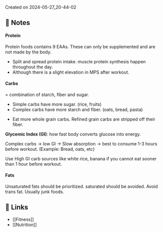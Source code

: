 Created on 2024-05-27_20-44-02

## 📔 Notes

#### Protein
Protein foods contains 9 EAAs. These can only be supplemented and are not made by the body.

- Split and spread protein intake. muscle protein synthesis happen throughout the day.
- Although there is a slight elevation in MPS after workout.
#### Carbs
= combination of starch, fiber and sugar. 
- Simple carbs have more sugar. (rice, fruits)
- Complex carbs have more starch and fiber. (oats, bread, pasta)
* Eat more whole grain carbs. Refined grain carbs are stripped off their fiber.

**Glycemic Index (GI)**: how fast body converts glucose into energy.

Complex carbs -> low GI -> Slow absorption -> best to consume 1-3 hours before workout. (Example: Bread, oats, etc)

Use High GI carb sources like white rice, banana if you cannot eat sooner than 1 hour before workout.
#### Fats
Unsaturated fats should be prioritized. saturated should be avoided.
Avoid trans fat. Usually junk foods. 

## 🔗 Links

- [[Fitness]]
- [[Nutrition]]